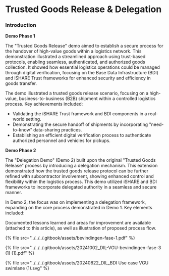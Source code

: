 # Trusted Goods Release & Delegation

### Introduction

**Demo Phase 1**

The "Trusted Goods Release" demo aimed to establish a secure process for the handover of high-value goods within a logistics network. This demonstration illustrated a streamlined approach using trust-based protocols, enabling seamless, authenticated, and authorized goods collection. It showed how essential logistics operations could be managed through digital verification, focusing on the Base Data Infrastructure (BDI) and iSHARE Trust frameworks for enhanced security and efficiency in goods transfer.

The demo illustrated a trusted goods release scenario, focusing on a high-value, business-to-business (B2B) shipment within a controlled logistics process. Key achievements included:

* Validating the iSHARE Trust framework and BDI components in a real-world setting.
* Demonstrating the secure handoff of shipments by incorporating "need-to-know" data-sharing practices.
* Establishing an efficient digital verification process to authenticate authorized personnel and vehicles for pickups.

**Demo Phase 2**

The "Delegation Demo" (Demo 2) built upon the original "Trusted Goods Release" process by introducing a delegation mechanism. This extension demonstrated how the trusted goods release protocol can be further refined with subcontractor involvement, showing enhanced control and flexibility within the logistics process. This demo utilized iSHARE and BDI frameworks to incorporate delegated authority in a seamless and secure manner.

In Demo 2, the focus was on implementing a delegation framework, expanding on the core process demonstrated in Demo 1. Key elements included:

Documented lessons learned and areas for improvement are available (attached to this article), as well as illustration of proposed process flow.



{% file src="../../../.gitbook/assets/bevindingen-fase-1.pdf" %}

{% file src="../../../.gitbook/assets/20241002_DIL-VGU-bevindingen-fase-3 (1) (1).pdf" %}

{% file src="../../../.gitbook/assets/20240822_DIL_BDI Use case VGU swimlane (1).svg" %}
